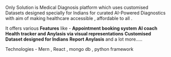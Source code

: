Only Solution is   Medical Diagnosis platform which uses customised Datasets designed specially for Indians for curated AI-Powered Diagnostics with aim of making healthcare accessible , affordable to all . 



It offers various **Features** like - 
**Appointment booking system**
**AI coach**
**Health tracker and Anylasis  via visual representations**
**Customised Dataset designed for Indians**
**Report Anylasis**
and a lot more.....

Technologies - Mern , React , mongo db , python framework 
